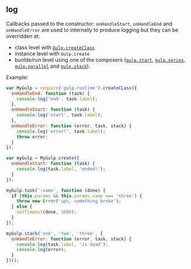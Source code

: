 ## log

Callbacks passed to the constructor: `onHandleStart`, `onHandleEnd` and `onHandleError` are used to internally to produce logging but they can be overridden at:

- class level with [`Gulp.createClass`](#gulpcreateclass)
- instance level with `Gulp.create`
- bunlde/run level using one of the composers ([`gulp.start`](#gulpstart), [`gulp.series`](#gulpseries), [`gulp.parallel`](#gulpparallel) and [`gulp.stack`](#gulpstack)).

Example:

```js
var MyGulp = require('gulp-runtime').createCLass({
  onHandleEnd: function (task) {
    console.log('end', task.label);
  },
  onHandleStart: function (task) {
    console.log('start', task.label);
  },
  onHandleError: function (error, task, stack) {
    console.log('error!', task.label);
    throw error;
  }
});

var myGulp = MyGulp.create({
  onHandleStart: function (task) {
    console.log(task.label, 'ended!');
  }
});

myGulp.task(':name', function (done) {
  if (this.params && this.params.name === 'three') {
    throw new Error('ups, something broke');
  } else {
    setTimeout(done, 1000);
  }
});

myGulp.stack('one', 'two', 'three', {
  onHandleError: function (error, task, stack) {
    console.log(task.label, 'is dead');
    console.log(error);
  }
})();
```
